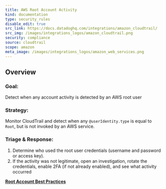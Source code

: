 ```yaml
---
title: AWS Root Account Activity
kind: documentation
type: security_rules
disable_edit: true
src_link: https://docs.datadoghq.com/integrations/amazon_cloudtrail/
src_img: /images/integrations_logos/amazon_cloudtrail.png
security: compliance
source: cloudtrail
scope: amazon
meta_image: /images/integrations_logos/amazon_web_services.png
---
```


## Overview

### **Goal:**
Detect when any account activity is detected by an AWS root user

### **Strategy:**
Monitor CloudTrail and detect when any `@userIdentity.type` is equal to `Root`, but is not invoked by an AWS service.

### **Triage & Response:**
1. Determine who used the root user credentials (username and password or access key).
2. If the activity was not legitimate, open an investigation, rotate the credentials, enable 2FA (if not already enabled), and see what activity occurred

**[Root Account Best Practices][1]**

[1]: https://docs.aws.amazon.com/IAM/latest/UserGuide/id_root-user.html
